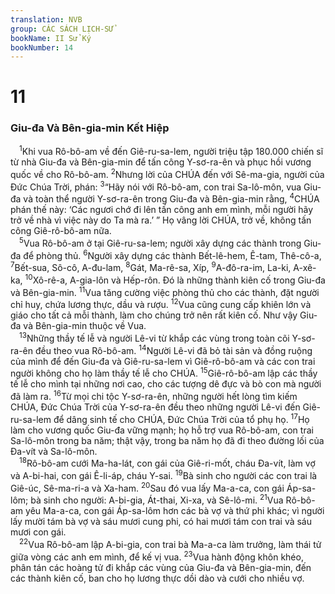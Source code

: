 ```yaml
---
translation: NVB
group: CÁC SÁCH LỊCH-SỬ
bookName: II Sử Ký 
bookNumber: 14
---
```


<div class="title"><h1>11</h1><h3>Giu-đa Và Bên-gia-min Kết Hiệp </h3></div>
<span class="verse 2su_11_1"> <sup>1</sup>Khi vua Rô-bô-am về đến Giê-ru-sa-lem, người triệu tập 180.000 chiến sĩ từ nhà Giu-đa và Bên-gia-min để tấn công Y-sơ-ra-ên và phục hồi vương quốc về cho Rô-bô-am. </span>
<span class="verse 2su_11_2"><sup>2</sup>Nhưng lời của CHÚA đến với Sê-ma-gia, người của Đức Chúa Trời, phán: </span>
<span class="verse 2su_11_3"><sup>3</sup>“Hãy nói với Rô-bô-am, con trai Sa-lô-môn, vua Giu-đa và toàn thể người Y-sơ-ra-ên trong Giu-đa và Bên-gia-min rằng, </span>
<span class="verse 2su_11_4"><sup>4</sup>CHÚA phán thế này: ‘Các ngươi chớ đi lên tấn công anh em mình, mỗi người hãy trở về nhà vì việc này do Ta mà ra.’ ” Họ vâng lời CHÚA, trở về, không tấn công Giê-rô-bô-am nữa. <br/></span>
<span class="verse 2su_11_5"> <sup>5</sup>Vua Rô-bô-am ở tại Giê-ru-sa-lem; người xây dựng các thành trong Giu-đa để phòng thủ. </span>
<span class="verse 2su_11_6"><sup>6</sup>Người xây dựng các thành Bết-lê-hem, Ê-tam, Thê-cô-a, </span>
<span class="verse 2su_11_7"><sup>7</sup>Bết-sua, Sô-cô, A-đu-lam, </span>
<span class="verse 2su_11_8"><sup>8</sup>Gát, Ma-rê-sa, Xíp, </span>
<span class="verse 2su_11_9"><sup>9</sup>A-đô-ra-im, La-ki, A-xê-ka, </span>
<span class="verse 2su_11_10"><sup>10</sup>Xô-rê-a, A-gia-lôn và Hếp-rôn. Đó là những thành kiên cố trong Giu-đa và Bên-gia-min. </span>
<span class="verse 2su_11_11"><sup>11</sup>Vua tăng cường việc phòng thủ cho các thành, đặt người chỉ huy, chứa lương thực, dầu và rượu. </span>
<span class="verse 2su_11_12"><sup>12</sup>Vua cũng cung cấp khiên lớn và giáo cho tất cả mỗi thành, làm cho chúng trở nên rất kiên cố. Như vậy Giu-đa và Bên-gia-min thuộc về Vua. <br/></span>
<span class="verse 2su_11_13"> <sup>13</sup>Những thầy tế lễ và người Lê-vi từ khắp các vùng trong toàn cõi Y-sơ-ra-ên đều theo vua Rô-bô-am. </span>
<span class="verse 2su_11_14"><sup>14</sup>Người Lê-vi đã bỏ tài sản và đồng ruộng của mình để đến Giu-đa và Giê-ru-sa-lem vì Giê-rô-bô-am và các con trai người không cho họ làm thầy tế lễ cho CHÚA. </span>
<span class="verse 2su_11_15"><sup>15</sup>Giê-rô-bô-am lập các thầy tế lễ cho mình tại những nơi cao, cho các tượng dê đực và bò con mà người đã làm ra. </span>
<span class="verse 2su_11_16"><sup>16</sup>Từ mọi chi tộc Y-sơ-ra-ên, những người hết lòng tìm kiếm CHÚA, Đức Chúa Trời của Y-sơ-ra-ên đều theo những người Lê-vi đến Giê-ru-sa-lem để dâng sinh tế cho CHÚA, Đức Chúa Trời của tổ phụ họ. </span>
<span class="verse 2su_11_17"><sup>17</sup>Họ làm cho vương quốc Giu-đa vững mạnh; họ hỗ trợ vua Rô-bô-am, con trai Sa-lô-môn trong ba năm; thật vậy, trong ba năm họ đã đi theo đường lối của Đa-vít và Sa-lô-môn. <br/></span>
<span class="verse 2su_11_18"> <sup>18</sup>Rô-bô-am cưới Ma-ha-lát, con gái của Giê-ri-mốt, cháu Đa-vít, làm vợ và A-bi-hai, con gái Ê-li-áp, cháu Y-sai. </span>
<span class="verse 2su_11_19"><sup>19</sup>Bà sinh cho người các con trai là Giê-úc, Sê-ma-ri-a và Xa-ham. </span>
<span class="verse 2su_11_20"><sup>20</sup>Sau đó vua lấy Ma-a-ca, con gái Áp-sa-lôm; bà sinh cho người: A-bi-gia, Át-thai, Xi-xa, và Sê-lô-mi. </span>
<span class="verse 2su_11_21"><sup>21</sup>Vua Rô-bô-am yêu Ma-a-ca, con gái Áp-sa-lôm hơn các bà vợ và thứ phi khác; vì người lấy mười tám bà vợ và sáu mươi cung phi, có hai mươi tám con trai và sáu mươi con gái. <br/></span>
<span class="verse 2su_11_22"> <sup>22</sup>Vua Rô-bô-am lập A-bi-gia, con trai bà Ma-a-ca làm trưởng, làm thái tử giữa vòng các anh em mình, để kế vị vua. </span>
<span class="verse 2su_11_23"><sup>23</sup>Vua hành động khôn khéo, phân tán các hoàng tử đi khắp các vùng của Giu-đa và Bên-gia-min, đến các thành kiên cố, ban cho họ lương thực dồi dào và cưới cho nhiều vợ. <br/></span>
